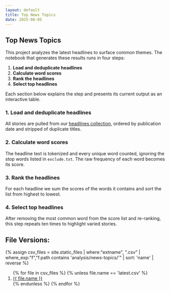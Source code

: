 ```yaml
---
layout: default
title: Top News Topics
date: 2025-06-05
---
```


## Top News Topics

This project analyzes the latest headlines to surface common themes. The notebook that generates these results runs in four steps:

1. **Load and deduplicate headlines**
2. **Calculate word scores**
3. **Rank the headlines**
4. **Select top headlines**

Each section below explains the step and presents its current output as an interactive table.

### 1. Load and deduplicate headlines

All stories are pulled from our [headlines collection](../headlines/), ordered by publication date and stripped of duplicate titles.

<div id="step1-table"></div>

### 2. Calculate word scores

The headline text is tokenized and every unique word counted, ignoring the stop words listed in `exclude.txt`. The raw frequency of each word becomes its score.

<div id="step2-table"></div>

### 3. Rank the headlines

For each headline we sum the scores of the words it contains and sort the list from highest to lowest.

<div id="step3-table"></div>

### 4. Select top headlines

After removing the most common word from the score list and re-ranking, this step repeats ten times to highlight varied stories.

<div id="step4-table"></div>

<script>
function loadCsvTable(sel, csvPath){
  fetch(csvPath)
    .then(r => r.text())
    .then(text => {
      const rows = csvToObjects(text);
      const table = ArrTabler(rows);
      $(sel).html(table);
      new DataTable(sel + ' table', {
        order: [[0, 'desc']],
        columnDefs: [
          { targets: '_all', className: 'dt-head-left dt-body-left' }
        ]
      });
    })
    .catch(() => {
      $(sel).text('Unable to load data.');
    });
}

document.addEventListener('DOMContentLoaded', function(){
  loadCsvTable('#step1-table', '../headlines/latest.csv');
  loadCsvTable('#step2-table', './scores.csv');
  loadCsvTable('#step3-table', './rank.csv');
  loadCsvTable('#step4-table', './top.csv');
});
</script>

## File Versions:
{% assign csv_files = site.static_files | where:"extname", ".csv" | where_exp:"f","f.path contains 'analysis/news-topics/'" | sort: 'name' | reverse %}
<ol>
  {% for file in csv_files %}
    {% unless file.name == 'latest.csv' %}
  <li><a href="./{{ file.name }}">{{ file.name }}</a></li>
    {% endunless %}
  {% endfor %}
</ol>
